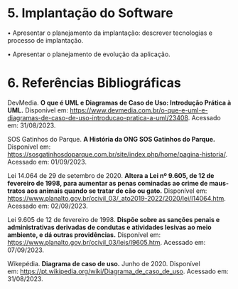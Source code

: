 # 5. Implantação do Software

•	Apresentar o planejamento da implantação: descrever tecnologias e processo de implantação.

•	Apresentar o planejamento de evolução da aplicação.


# 6. Referências Bibliográficas

DevMedia. **O que é UML e Diagramas de Caso de Uso: Introdução Prática à UML.** Disponível em: <https://www.devmedia.com.br/o-que-e-uml-e-diagramas-de-caso-de-uso-introducao-pratica-a-uml/23408>. Acessado em: 31/08/2023.

SOS Gatinhos do Parque. **A História da ONG SOS Gatinhos do Parque.** Disponível em: <https://sosgatinhosdoparque.com.br/site/index.php/home/pagina-historia/>. Acessado em: 01/09/2023.

Lei 14.064 de 29 de setembro de 2020. **Altera a Lei nº 9.605, de 12 de fevereiro de 1998, para aumentar as penas cominadas ao crime de maus-tratos aos animais quando se tratar de cão ou gato.** Disponível em: <https://www.planalto.gov.br/ccivil_03/_ato2019-2022/2020/lei/l14064.htm>. Acessado em: 02/09/2023.

Lei 9.605 de 12 de fevereiro de 1998. **Dispõe sobre as sanções penais e administrativas derivadas de condutas e atividades lesivas ao meio ambiente, e dá outras providências.** Disponível em: <https://www.planalto.gov.br/ccivil_03/leis/l9605.htm>. Acessado em: 07/09/2023.

Wikepédia. **Diagrama de caso de uso.** Junho de 2020. Disponível em: <https://pt.wikipedia.org/wiki/Diagrama_de_caso_de_uso>. Acessado em: 31/08/2023.
